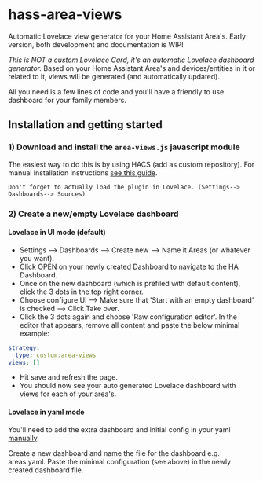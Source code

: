 # hass-area-views

Automatic Lovelace view generator for your Home Assistant Area's.
Early version, both development and documentation is WIP!

_This is NOT a custom Lovelace Card, it's an automatic Lovelace dashboard generator._
Based on your Home Assistant Area's and devices/entities in it or related to it,
views will be generated (and automatically updated).

All you need is a few lines of code and you'll have a friendly to use dashboard for your family members.

## Installation and getting started

### 1) Download and install the `area-views.js` javascript module

The easiest way to do this is by using HACS (add as custom repository).
For manual installation instructions [see this guide](https://github.com/thomasloven/hass-config/wiki/Lovelace-Plugins).

`Don't forget to actually load the plugin in Lovelace. (Settings--> Dashboards--> Sources)`

### 2) Create a new/empty Lovelace dashboard

#### Lovelace in UI mode (default)

- Settings --> Dashboards --> Create new --> Name it Areas (or whatever you want).
- Click OPEN on your newly created Dashboard to navigate to the HA Dashboard.
- Once on the new dashboard (which is prefiled with default content), click the 3 dots in the top right corner.
- Choose configure UI --> Make sure that 'Start with an empty dashboard' is checked --> Click Take over.
- Click the 3 dots again and choose 'Raw configuration editor'. In the editor that appears, remove all content and paste the below minimal example:

```yaml
strategy:
  type: custom:area-views
views: []
```

- Hit save and refresh the page.
- You should now see your auto generated Lovelace dashboard with views for each of your area's.

#### Lovelace in yaml mode

You'll need to add the extra dashboard and initial config in your yaml [manually](https://www.home-assistant.io/lovelace/dashboards/).

Create a new dashboard and name the file for the dashboard e.g. areas.yaml.
Paste the minimal configuration (see above) in the newly created dashboard file.
